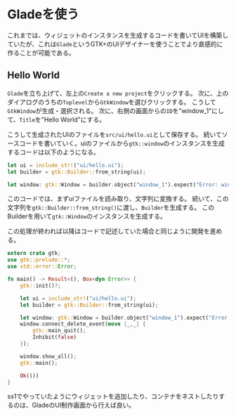 # Gladeを使う

これまでは、ウィジェットのインスタンスを生成するコードを書いてUIを構築していたが、これは`Glade`というGTK+のUIデザイナーを使うことでより直感的に作ることが可能である。

## Hello World

`Glade`を立ち上げて、左上の`Create a new project`をクリックする。
次に、上のダイアログのうちの`Toplevel`から`GtkWindow`を選びクリックする。
こうして`GtkWindow`が生成・選択される。
次に、右側の画面からの`ID`を"window\_1"にして、`Title`を"Hello World"にする。

こうして生成されたUIのファイルを`src/ui/hello.ui`として保存する。
続いてソースコードを書いていく。uiのファイルから`gtk::window`のインスタンスを生成するコードは以下のようになる。

```Rust
let ui = include_str!("ui/hello.ui");
let builder = gtk::Builder::from_string(ui);

let window: gtk::Window = builder.object("window_1").expect("Error: window_1");
```

このコードでは、まずuiファイルを読み取り、文字列に変換する。
続いて、この文字列を`gtk::Builder::from_string()`に渡し、`Builder`を生成する。
このBuilderを用いて`gtk::Window`のインスタンスを生成する。

この処理が終われば以降はコードで記述していた場合と同じように開発を進める。

```Rust
extern crate gtk;
use gtk::prelude::*;
use std::error::Error;

fn main() -> Result<(), Box<dyn Error>> {
    gtk::init()?;

    let ui = include_str!("ui/hello.ui");
    let builder = gtk::Builder::from_string(ui);

    let window: gtk::Window = builder.object("window_1").expect("Error: window_1");
    window.connect_delete_event(move |_,_| {
        gtk::main_quit();
        Inhibit(false)
    });

    window.show_all();
    gtk::main();

    Ok(())
}
```

ss1でやっていたようにウィジェットを追加したり、コンテナをネストしたりするのは、GladeのUI制作画面から行えば良い。
